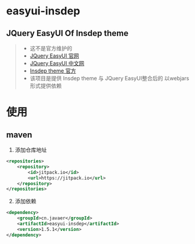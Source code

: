 # easyui-insdep
JQuery EasyUI Of Insdep theme
------
> * 这不是官方维护的
> * [JQuery EasyUI 官网](http://www.jeasyui.com/index.php)
> * [JQuery EasyUI 中文网](http://www.jeasyui.net/)
> * [Insdep theme 官方](https://www.insdep.com/)
> * 该项目是提供 Insdep theme 与 JQuery EasyUI整合后的 以webjars 形式提供依赖

# 使用
## maven
1. 添加仓库地址
```xml
<repositories>
    <repository>
        <id>jitpack.io</id>
        <url>https://jitpack.io</url>
    </repository>
</repositories>
```

2. 添加依赖
```xml
<dependency>
    <groupId>cn.javaer</groupId>
    <artifactId>easyui-insdep</artifactId>
    <version>1.5.1</version>
</dependency>
```
